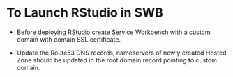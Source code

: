 # To Launch RStudio in SWB 
* Before deploying RStudio create Service Workbench with a custom domain with domain SSL certificate.

* Update the Route53 DNS records, nameservers of newly created Hosted Zone should be updated in the root domain record pointing to custom domain.
